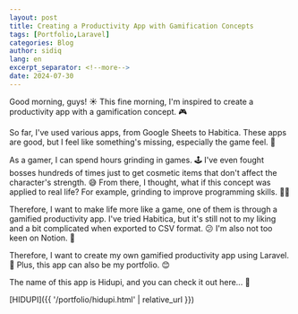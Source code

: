 ```yaml
---
layout: post
title: Creating a Productivity App with Gamification Concepts
tags: [Portfolio,Laravel]
categories: Blog
author: sidiq
lang: en
excerpt_separator: <!--more-->
date: 2024-07-30
---
```


Good morning, guys! ☀️ This fine morning, I'm inspired to create a productivity app with a gamification concept. 🎮
<!--more-->

So far, I've used various apps, from Google Sheets to Habitica. These apps are good, but I feel like something's missing, especially the game feel. 🤔

As a gamer, I can spend hours grinding in games. 🕹️ I've even fought bosses hundreds of times just to get cosmetic items that don't affect the character's strength. 😅 From there, I thought, what if this concept was applied to real life? For example, grinding to improve programming skills. 👨‍💻

Therefore, I want to make life more like a game, one of them is through a gamified productivity app. I've tried Habitica, but it's still not to my liking and a bit complicated when exported to CSV format. 😕 I'm also not too keen on Notion. 🤷

Therefore, I want to create my own gamified productivity app using Laravel. 💪 Plus, this app can also be my portfolio. 😊

The name of this app is Hidupi, and you can check it out here... 👀

[HIDUPI]({{ '/portfolio/hidupi.html' | relative_url }})




